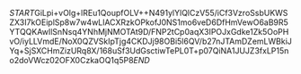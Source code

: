 $START$GiLpi+vOlg+lREu1QoupfOLV++N491ylYlQlCzV55/iCf3VzroSsbUKWSZX3I7kOEiplSp8w7w4wLlACXRzkOPkofJ0NS1mo6veD6DfHmVewO6aB9R5YTQQKAwIlSnNsq4YNhMjNMOTAt9D/FNP2tCp0aqX3IPOJxGdke1Zk5OoPHvO/iyLLVmdE/NoX0QZVSkIpTjg4CKDJj98OBi5l6QV/b27nJTAmDZemLWBkiJYq+SjSXCHmZizURq8X/168uSf3UdGsctiwTePL0T+p07QiNA1JUJZ3fxLP15no2doVWcz02OFX0CzkaOQ1q5P8$END$